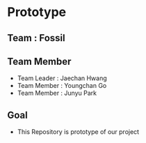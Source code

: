 # Prototype
## Team : Fossil
## Team Member
- Team Leader : Jaechan Hwang
- Team Member : Youngchan Go
- Team Member : Junyu Park

## Goal
- This Repository is prototype of our project
